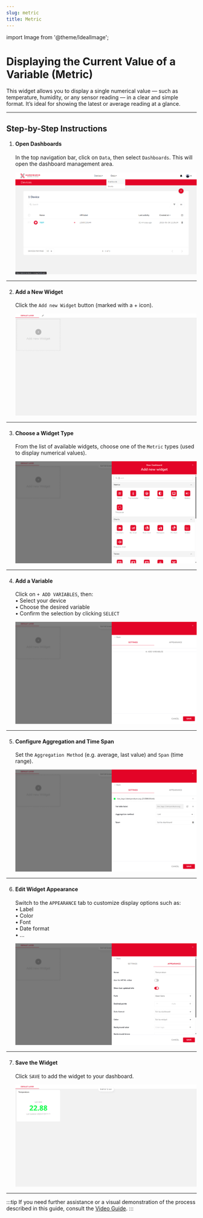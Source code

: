 ```yaml
---
slug: metric
title: Metric
---
```

import Image from '@theme/IdealImage';

# Displaying the Current Value of a Variable (Metric)

This widget allows you to display a single numerical value — such as temperature, humidity, or any sensor reading — in a clear and simple format. It’s ideal for showing the latest or average reading at a glance.

---

## Step-by-Step Instructions

1. #### **Open Dashboards**  
   In the top navigation bar, click on `Data`, then select `Dashboards`. This will open the dashboard management area.

   ![](ubidots-metric-0.png)

---

2. #### **Add a New Widget**  
   Click the `Add new Widget` button (marked with a + icon).

   ![](ubidots-metric-1.png)

---

3. #### **Choose a Widget Type**  
   From the list of available widgets, choose one of the `Metric` types (used to display numerical values).

   ![](ubidots-metric-2.png)

---

4. #### **Add a Variable**  
   Click on `+ ADD VARIABLES`, then:  
   • Select your device  
   • Choose the desired variable  
   • Confirm the selection by clicking `SELECT`

   ![](ubidots-metric-3.png)

---

5. #### **Configure Aggregation and Time Span**  
   Set the `Aggregation Method` (e.g. average, last value) and `Span` (time range).

   ![](ubidots-metric-7.png)

---

6. #### **Edit Widget Appearance**  
   Switch to the `APPEARANCE` tab to customize display options such as:  
   • Label  
   • Color  
   • Font  
   • Date format  
   • ...  

    ![](ubidots-metric-8.png)

---

7. #### **Save the Widget**  
   Click `SAVE` to add the widget to your dashboard.

    ![](ubidots-metric-9.png)

---

:::tip
If you need further assistance or a visual demonstration of the process described in this guide, consult the [Video Guide](https://docs.hardwario.com/apps/videos-apps/ubidots-dashboard).
:::